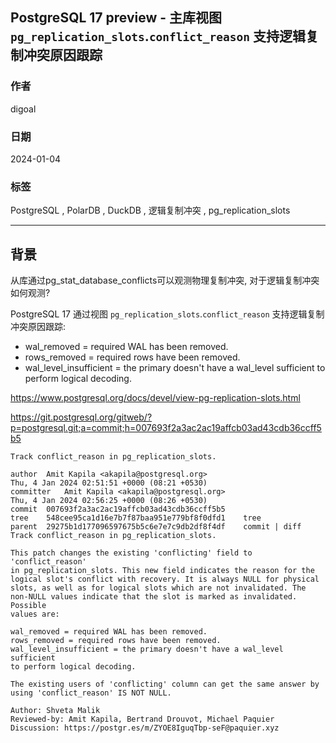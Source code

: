 ## PostgreSQL 17 preview - 主库视图 `pg_replication_slots`.`conflict_reason` 支持逻辑复制冲突原因跟踪       
                              
### 作者                              
digoal                              
                              
### 日期                              
2024-01-04                       
                              
### 标签                              
PostgreSQL , PolarDB , DuckDB , 逻辑复制冲突 , pg_replication_slots  
                              
----                              
                              
## 背景   
从库通过pg_stat_database_conflicts可以观测物理复制冲突, 对于逻辑复制冲突如何观测?   
  
PostgreSQL 17 通过视图 `pg_replication_slots`.`conflict_reason` 支持逻辑复制冲突原因跟踪:   
- wal_removed = required WAL has been removed.  
- rows_removed = required rows have been removed.  
- wal_level_insufficient = the primary doesn't have a wal_level sufficient to perform logical decoding.  
  
  
https://www.postgresql.org/docs/devel/view-pg-replication-slots.html  
  
https://git.postgresql.org/gitweb/?p=postgresql.git;a=commit;h=007693f2a3ac2ac19affcb03ad43cdb36ccff5b5  
  
```  
Track conflict_reason in pg_replication_slots.   
  
author	Amit Kapila <akapila@postgresql.org>	  
Thu, 4 Jan 2024 02:51:51 +0000 (08:21 +0530)  
committer	Amit Kapila <akapila@postgresql.org>	  
Thu, 4 Jan 2024 02:56:25 +0000 (08:26 +0530)  
commit	007693f2a3ac2ac19affcb03ad43cdb36ccff5b5  
tree	548cee95ca1d16e7b7f87baa951e779bf8f0dfd1	tree  
parent	29275b1d177096597675b5c6e7e7c9db2df8f4df	commit | diff  
Track conflict_reason in pg_replication_slots.  
  
This patch changes the existing 'conflicting' field to 'conflict_reason'  
in pg_replication_slots. This new field indicates the reason for the  
logical slot's conflict with recovery. It is always NULL for physical  
slots, as well as for logical slots which are not invalidated. The  
non-NULL values indicate that the slot is marked as invalidated. Possible  
values are:  
  
wal_removed = required WAL has been removed.  
rows_removed = required rows have been removed.  
wal_level_insufficient = the primary doesn't have a wal_level sufficient  
to perform logical decoding.  
  
The existing users of 'conflicting' column can get the same answer by  
using 'conflict_reason' IS NOT NULL.  
  
Author: Shveta Malik  
Reviewed-by: Amit Kapila, Bertrand Drouvot, Michael Paquier  
Discussion: https://postgr.es/m/ZYOE8IguqTbp-seF@paquier.xyz  
```  
  
